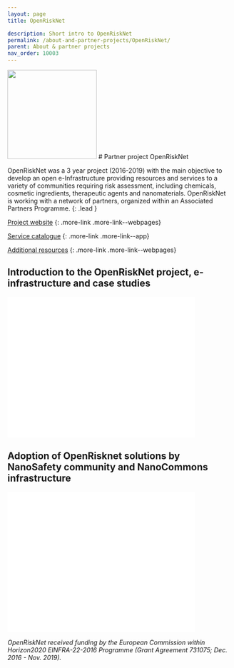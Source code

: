 ```yaml
---
layout: page
title: OpenRiskNet

description: Short intro to OpenRiskNet
permalink: /about-and-partner-projects/OpenRiskNet/
parent: About & partner projects
nav_order: 10003
---
```

<img src="{{ site.baseurl }}/images/logos/openrisknet.png" width="200" class="image--right" />
#  Partner project OpenRiskNet

OpenRiskNet was a 3 year project (2016-2019) with the main objective to develop an open e-Infrastructure providing resources and services to a variety of communities requiring risk assessment, including chemicals, cosmetic ingredients, therapeutic agents and nanomaterials. OpenRiskNet is working with a network of partners, organized within an Associated Partners Programme.
{: .lead }


[Project website](https://openrisknet.org)
{: .more-link .more-link--webpages}

[Service catalogue](https://openrisknet.org/e-infrastructure/services/)
{: .more-link .more-link--app}

[Additional resources](https://openrisknet.org/library/)
{: .more-link .more-link--webpages}

## Introduction to the OpenRiskNet project, e-infrastructure and case studies

<iframe width="420" height="315" src="//www.youtube.com/embed/weOt85A_FuM" frameborder="0" allowfullscreen="allowfullscreen">&nbsp;</iframe>

## Adoption of OpenRisknet solutions by NanoSafety community and NanoCommons infrastructure

<embed src="{{site.baseurl}}/presentations/The_NanoCommons_knowledge_infrastructure-OpenRiskNet.pdf" width="420" height="315"
 type="application/pdf">

_OpenRiskNet received funding by the European Commission within Horizon2020 EINFRA-22-2016 Programme (Grant Agreement 731075; Dec. 2016 - Nov. 2019)._
